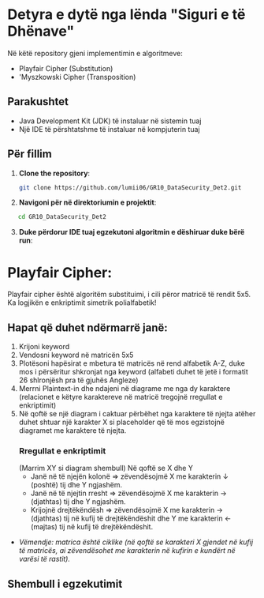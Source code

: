 # Detyra e dytë nga lënda "Siguri e të Dhënave"

Në këtë repository gjeni implementimin e algoritmeve:
- Playfair Cipher (Substitution)
- 'Myszkowski Cipher (Transposition)

## Parakushtet

- Java Development Kit (JDK) të instaluar në sistemin tuaj
- Një IDE të përshtatshme të instaluar në kompjuterin tuaj

## Për fillim

1. **Clone the repository**:

   ```bash
   git clone https://github.com/lumii06/GR10_DataSecurity_Det2.git
2. **Navigoni për në direktoriumin e projektit**:

```bash
   cd GR10_DataSecurity_Det2
```
3. **Duke përdorur IDE tuaj egzekutoni algoritmin e dëshiruar duke bërë run**:

# Playfair Cipher:

Playfair cipher është algoritëm substituimi, i cili përor matricë të rendit 5x5. Ka logjikën e enkriptimit simetrik polialfabetik!
## Hapat që duhet ndërmarrë janë:
1. Krijoni keyword
2. Vendosni keyword në matricën 5x5
3. Plotësoni hapësirat e mbetura të matricës në rend alfabetik A-Z, duke mos i përsëritur shkronjat nga keyword (alfabeti duhet të jetë i formatit 26 shlronjësh pra të gjuhës Angleze)
4. Merrni Plaintext-in dhe ndajeni në diagrame me nga dy karaktere (relacionet e këtyre karaktereve në matricë tregojnë rregullat e enkriptimit)
5. Në qoftë se një diagram i caktuar përbëhet nga karaktere të njejta atëher duhet shtuar një karakter X si placeholder që të mos egzistojnë diagramet me karaktere të njejta.
   ### Rregullat e enkriptimit
   (Marrim XY si diagram shembull)
   Në qoftë se X dhe Y
      - Janë në të njejën kolonë => zëvendësojmë X me karakterin &darr; (poshtë) tij dhe Y ngjashëm.
      - Janë në të njejtin rresht => zëvendësojmë X me karakterin &rarr; (djathtas) tij dhe Y ngjashëm.
      - Krijojnë drejtëkëndësh => zëvendësojmë X me karakterin &rarr; (djathtas) tij në kufij të drejtëkëndëshit dhe Y me karakterin &larr; (majtas) tij në kufij të drejtëkëndëshit.
  * *Vëmendje: matrica është ciklike (në qoftë se karakteri X gjendet në kufij të matricës, ai zëvendësohet me karakterin në kufirin e kundërt në varësi të rastit).*
## Shembull i egzekutimit 







